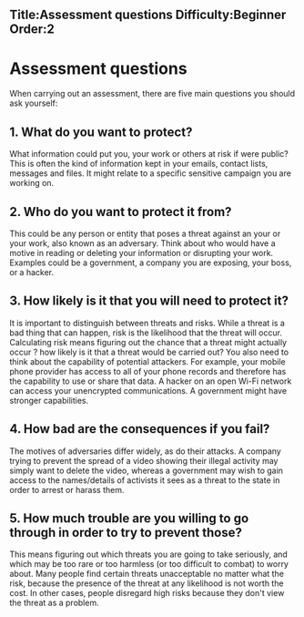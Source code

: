 Title:Assessment questions
Difficulty:Beginner
Order:2
---
<h1>Assessment questions</h1><p>When carrying out an assessment, there are five main questions you should ask yourself:</p><h2>1. What do you want to protect?</h2><p>What information could put you, your work or others at risk if were public? This is often the kind of information kept in your emails, contact lists, messages and files. It might relate to a specific sensitive campaign you are working on.</p><h2>2. Who do you want to protect it from?</h2><p>This could be any person or entity that poses a threat against an your or your work, also known as an adversary. Think about who would have a motive in reading or deleting your information or disrupting your work. Examples could be a government, a company you are exposing, your boss, or a hacker.</p><h2>3. How likely is it that you will need to protect it?</h2><p>It is important to distinguish between threats and risks. While a threat is a bad thing that can happen, risk is the likelihood that the threat will occur. Calculating risk means figuring out the chance that a threat might actually occur ? how likely is it that a threat would be carried out? You also need to think about the capability of potential attackers. For example, your mobile phone provider has access to all of your phone records and therefore has the capability to use or share that data. A hacker on an open Wi-Fi network can access your unencrypted communications. A government might have stronger capabilities.</p><h2>4. How bad are the consequences if you fail?</h2><p>The motives of adversaries differ widely, as do their attacks. A company trying to prevent the spread of a video showing their illegal activity may simply want to delete the video, whereas a government may wish to gain access to the names/details of activists it sees as a threat to the state in order to arrest or harass them.</p><h2>5. How much trouble are you willing to go through in order to try to prevent those?</h2><p>This means figuring out which threats you are going to take seriously, and which may be too rare or too harmless (or too difficult to combat) to worry about. Many people find certain threats unacceptable no matter what the risk, because the presence of the threat at any likelihood is not worth the cost. In other cases, people disregard high risks because they don't view the threat as a problem.</p>